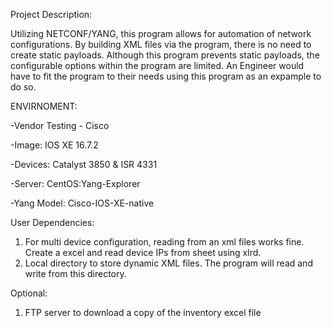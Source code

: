 Project Description:

Utilizing NETCONF/YANG, this program allows for automation of network configurations. By building XML files via the program, there is no need to create static payloads. Although this program prevents static payloads, the configurable options within the program are limited. An Engineer would have to fit the program to their needs using this program as an expample to do so.

ENVIRNOMENT:

-Vendor Testing - Cisco

-Image: IOS XE 16.7.2

-Devices: Catalyst 3850 & ISR 4331

-Server: CentOS:Yang-Explorer

-Yang Model: Cisco-IOS-XE-native

User Dependencies:

1. For multi device configuration, reading from an xml files works fine. Create a excel and read device IPs from sheet using xlrd.
2. Local directory to store dynamic XML files. The program will read and write from this directory.

Optional:

1. FTP server to download a copy of the inventory excel file


